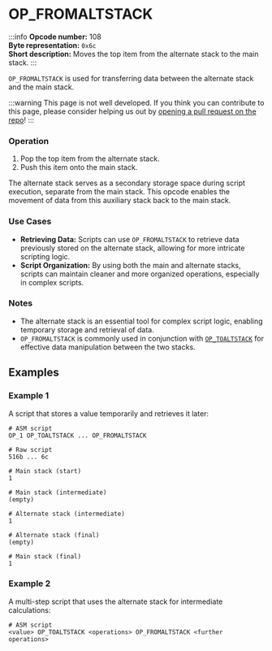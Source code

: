 # OP_FROMALTSTACK
:::info
**Opcode number:** 108  
**Byte representation:** `0x6c`  
**Short description:** Moves the top item from the alternate stack to the main stack.
:::

`OP_FROMALTSTACK` is used for transferring data between the alternate stack and the main stack.

:::warning
This page is not well developed. If you think you can contribute to this page, please consider helping us out by [opening a pull request on the repo](https://github.com/thunderbiscuit/opcode-explained)!
:::

### Operation
1. Pop the top item from the alternate stack.
2. Push this item onto the main stack.

The alternate stack serves as a secondary storage space during script execution, separate from the main stack. This opcode enables the movement of data from this auxiliary stack back to the main stack.

### Use Cases
- **Retrieving Data:** Scripts can use `OP_FROMALTSTACK` to retrieve data previously stored on the alternate stack, allowing for more intricate scripting logic.
- **Script Organization:** By using both the main and alternate stacks, scripts can maintain cleaner and more organized operations, especially in complex scripts.

### Notes
- The alternate stack is an essential tool for complex script logic, enabling temporary storage and retrieval of data.
- `OP_FROMALTSTACK` is commonly used in conjunction with [`OP_TOALTSTACK`](./OP_TOALTSTACK.md) for effective data manipulation between the two stacks.

## Examples
### Example 1
A script that stores a value temporarily and retrieves it later:
```shell
# ASM script
OP_1 OP_TOALTSTACK ... OP_FROMALTSTACK

# Raw script
516b ... 6c

# Main stack (start)
1

# Main stack (intermediate)
(empty)

# Alternate stack (intermediate)
1

# Alternate stack (final)
(empty)

# Main stack (final)
1
```

### Example 2
A multi-step script that uses the alternate stack for intermediate calculations:
```shell
# ASM script
<value> OP_TOALTSTACK <operations> OP_FROMALTSTACK <further operations>
```
